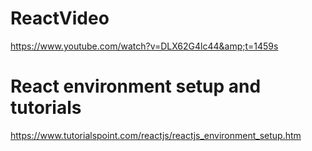 # ReactVideo
https://www.youtube.com/watch?v=DLX62G4lc44&amp;t=1459s

# React environment setup and tutorials
https://www.tutorialspoint.com/reactjs/reactjs_environment_setup.htm